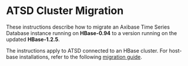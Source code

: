 
# ATSD Cluster Migration

These instructions describe how to migrate an Axibase Time Series Database instance running on **HBase-0.94** to a version running on the updated **HBase-1.2.5**.

The instructions apply to ATSD connected to an HBase cluster. For host-base installations, refer to the following [migration guide](README.md).
